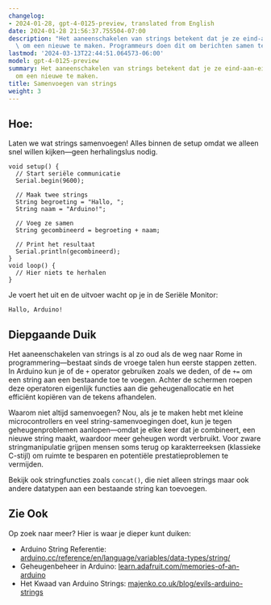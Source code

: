 ```yaml
---
changelog:
- 2024-01-28, gpt-4-0125-preview, translated from English
date: 2024-01-28 21:56:37.755504-07:00
description: "Het aaneenschakelen van strings betekent dat je ze eind-aan-eind samenvoegt\
  \ om een nieuwe te maken. Programmeurs doen dit om berichten samen te voegen,\u2026"
lastmod: '2024-03-13T22:44:51.064573-06:00'
model: gpt-4-0125-preview
summary: Het aaneenschakelen van strings betekent dat je ze eind-aan-eind samenvoegt
  om een nieuwe te maken.
title: Samenvoegen van strings
weight: 3
---
```


## Hoe:
Laten we wat strings samenvoegen! Alles binnen de setup omdat we alleen snel willen kijken—geen herhalingslus nodig.

```arduino
void setup() {
  // Start seriële communicatie
  Serial.begin(9600);

  // Maak twee strings
  String begroeting = "Hallo, ";
  String naam = "Arduino!";

  // Voeg ze samen
  String gecombineerd = begroeting + naam;

  // Print het resultaat
  Serial.println(gecombineerd); 
}
void loop() {
  // Hier niets te herhalen
}
```

Je voert het uit en de uitvoer wacht op je in de Seriële Monitor:

```
Hallo, Arduino!
```

## Diepgaande Duik
Het aaneenschakelen van strings is al zo oud als de weg naar Rome in programmering—bestaat sinds de vroege talen hun eerste stappen zetten. In Arduino kun je of de `+` operator gebruiken zoals we deden, of de `+=` om een string aan een bestaande toe te voegen. Achter de schermen roepen deze operatoren eigenlijk functies aan die geheugenallocatie en het efficiënt kopiëren van de tekens afhandelen.

Waarom niet altijd samenvoegen? Nou, als je te maken hebt met kleine microcontrollers en veel string-samenvoegingen doet, kun je tegen geheugenproblemen aanlopen—omdat je elke keer dat je combineert, een nieuwe string maakt, waardoor meer geheugen wordt verbruikt. Voor zware stringmanipulatie grijpen mensen soms terug op karakterreeksen (klassieke C-stijl) om ruimte te besparen en potentiële prestatieproblemen te vermijden.

Bekijk ook stringfuncties zoals `concat()`, die niet alleen strings maar ook andere datatypen aan een bestaande string kan toevoegen.

## Zie Ook
Op zoek naar meer? Hier is waar je dieper kunt duiken:
- Arduino String Referentie: [arduino.cc/reference/en/language/variables/data-types/string/](https://www.arduino.cc/reference/en/language/variables/data-types/string/)
- Geheugenbeheer in Arduino: [learn.adafruit.com/memories-of-an-arduino](https://learn.adafruit.com/memories-of-an-arduino)
- Het Kwaad van Arduino Strings: [majenko.co.uk/blog/evils-arduino-strings](https://majenko.co.uk/blog/evils-arduino-strings)
